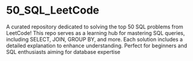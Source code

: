 # 50_SQL_LeetCode
 A curated repository dedicated to solving the top 50 SQL problems from LeetCode! This repo serves as a learning hub for mastering SQL queries, including SELECT, JOIN, GROUP BY, and more. Each solution includes a detailed explanation to enhance understanding. Perfect for beginners and SQL enthusiasts aiming for database expertise
